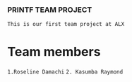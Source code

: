 ### PRINTF TEAM PROJECT
```This is our first team project at ALX```
# Team members
```1.Roseline Damachi```
```2. Kasumba Raymond ```


